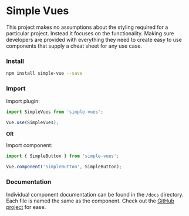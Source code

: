 # Simple Vues

This project makes no assumptions about the styling required for a particular project. Instead it focuses on the functionality. Making sure developers are provided with everything they need to create easy to use components that supply a cheat sheet for any use case.

### Install

```bash
npm install simple-vue --save
```

### Import

Import plugin:

```javascript
import SimpleVues from 'simple-vues';

Vue.use(SimpleVues);
```
**OR**

Import component:

```javascript
import { SimpleButton } from 'simple-vues';

Vue.component('SimpleButton', SimpleButton);
```

### Documentation

Individual component documentation can be found in the `/docs` directory. Each file is named the same as the component. Check out the [GitHub project](https://github.com/hipkiss91/simple-vue) for ease.
